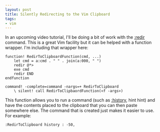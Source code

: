 ```yaml
---
layout: post
title: Silently Redirecting to the Vim Clipboard
tags:
- vim
---
```

In an upcoming video tutorial, I'll be doing a bit of work with the [:redir](http://vimdoc.sourceforge.net/htmldoc/various.html#:redir) command. This is a great Vim facility but it can be helped with a function wrapper. I'm including that wrapper here:

``` vim
function! RedirToClipboardFunction(cmd, ...)
    let cmd = a:cmd . " " . join(a:000, " ")
    redir @*>
    exe cmd
    redir END
endfunction

command! -complete=command -nargs=+ RedirToClipboard
    \ silent! call RedirToClipbaordFunction(<f -args>)
```

This function allows you to run a command (such as [:history](http://vimdoc.sourceforge.net/htmldoc/cmdline.html#:history), hint hint) and have the contents placed to the clipboard that you can then paste somewhere else. The command that is created just makes it easier to use. For example:

``` vim
:RedirToClipboard history : -50,
```
